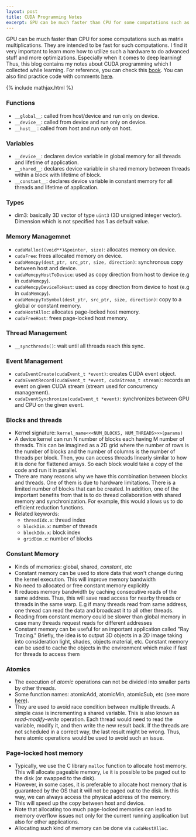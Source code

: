 ```yaml
---
layout: post
title: CUDA Programming Notes
excerpt: GPU can be much faster than CPU for some computations such as matrix multiplications. They are intended to be fast for such computations. I find it very important to learn more how to utilize such a hardware to do advanced stuff and more optimizations. Especially when it comes to deep learning! Thus, this blog contains my notes about CUDA programming which I collected during my learning process.
---
```


GPU can be much faster than CPU for some computations
such as matrix multiplications.
They are intended to be fast for such computations.
I find it very important to learn more how to utilize such a hardware to
do advanced stuff and more optimizations.
Especially when it comes to deep learning! Thus, this blog
contains my notes about CUDA programming which I collected while learning.
For reference, you can check this [book](https://developer.nvidia.com/cuda-example).
You can also find practice code with comments [here](https://github.com/mmz33/practice-cuda).

{% include mathjax.html %}

### Functions

- `__global__`: called from host/device and run only on device.
- `__device__`: called from device and run only on device.
- `__host__`  : called from host and run only on host.

### Variables

- `__device__`: declares device variable in global memory for all threads and lifetime
of application.
- `__shared__`: declares device variable in shared memory between threads within a block
with lifetime of block.
- `__constant__`: declares device variable in constant memory for all threads and lifetime
of application.

### Types

- dim3: basically 3D vector of type `uint3` (3D unsigned integer vector). Dimension
which is not specified has 1 as default value.

### Memory Managemnet

- `cudaMalloc((void**)&pointer, size)`: allocates memory on device.
- `cudaFree`: frees allocated memory on device.
- `cudaMemcpy(dest_ptr, src_ptr, size, direction)`: synchronous copy between host and device.
- `cudaMemcpyHostToDevice`: used as copy direction from host to device (e.g in `cudaMemcpy`).
- `cudaMemcpyDeviceToHost`: used as copy direction from device to host (e.g in `cudaMemcpy`).
- `cudaMemcpyToSymbol(dest_ptr, src_ptr, size, direction)`: copy to a global or
constant memory.
- `cudaHostAlloc`: allocates page-locked host memory.
- `cudaFreeHost`: frees page-locked host memory.

### Thread Management

- `__syncthreads()`: wait until all threads reach this sync.

### Event Management

- `cudaEventCreate(cudaEvent_t *event)`: creates CUDA event object.
- `cudaEventRecord(cudaEvent_t *event, cudaStream_t stream)`: records an event
on given CUDA stream (stream used for concurrency management).
- `cudaEventSynchronize(cudaEvent_t *event)`: synchronizes between GPU and CPU on
the given event.

### Blocks and threads

- Kernel signature: `kernel_name<<<NUM_BLOCKS, NUM_THREADS>>>(params)`
- A device kernel can run N number of blocks each having M number of threads.
This can be imagined as a 2D grid where the number of rows is the number
of blocks and the number of columns is the number of threads per block. Then,
you can access threads linearly similar to how it is done for flattened arrays.
So each block would take a copy of the code and run it in parallel.
- There are many reasons why we have this combination between blocks and threads.
One of them is due to hardware limitations. There is a limited number of blocks
that can be created. In addition, one of the important benefits from that
is to do thread collaboration with shared memory and synchronization. For example,
this would allows us to do efficient reduction functions.
- Related keywords:
  - `threadIdx.x`: thread index
  - `blockDim.x`: number of threads
  - `blockIdx.x`: block index
  - `gridDim.x`: number of blocks

### Constant Memory

- Kinds of memories: global, shared, *constant*, etc
- Constant memory can be used to store data that won't change during the
kernel execution. This will improve memory bandwidth
- No need to allocated or free constant memory explicitly
- It reduces memory bandwidth by caching consecutive reads of the same address.
Thus, this will save read access for nearby threads or threads in the same warp.
E.g if many threads read from same address, one thread can read the data and
broadcast it to all other threads.
- Reading from constant memory could be slower than global memory in case many
threads request reads for different addresses
- Constant memory can be useful for an important application called "Ray Tracing."
Briefly, the idea is to output 3D objects in a 2D image taking into consideration
light, shades, objects material, etc. Constant memory can be used to cache
the objects in the environment which make if fast for threads to access them

### Atomics

- The execution of *atomic* operations can not be divided into smaller
parts by other threads.
- Some function names: atomicAdd, atomicMin, atomicSub, etc
(see more [here](https://docs.nvidia.com/cuda/cuda-c-programming-guide/index.html)).
- They are used to avoid race condition between multiple threads.
A simple case is incrementing a shared variable. This is also known as
*read-modify-write* operation. Each thread would need to read the variable,
modify it, and then write the new result back. If the threads are not
scheduled in a correct way, the last result might be wrong. Thus,
here atomic operations would be used to avoid such an issue.


### Page-locked host memory

- Typically, we use the C library `malloc` function to allocate host
memory. This will allocate pageable memory, i.e it is possible to be paged
out to the disk (or swapped to the disk).
- However, in some cases, it is preferable to allocate host memory
that is guaranteed by the OS that it will not be paged out to the disk.
In this way, we can always access the physical address of the memory.
- This will speed up the copy between host and device.
- Note that allocating too much page-locked memories can lead to
memory overflow issues not only for the current running application
but also for other applications.
- Allocating such kind of memory can be done via `cudaHostAlloc`.
